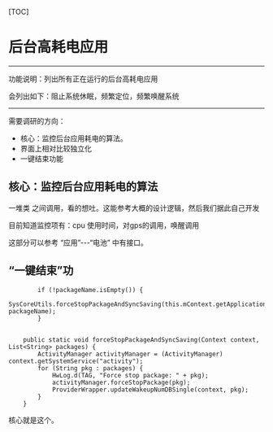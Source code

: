 [TOC]

# 后台高耗电应用

---

功能说明：列出所有正在运行的后台高耗电应用

会列出如下：阻止系统休眠，频繁定位，频繁唤醒系统

---

需要调研的方向：

- 核心：监控后台应用耗电的算法。
- 界面上相对比较独立化
- 一键结束功能

##  核心：监控后台应用耗电的算法

一堆类 之间调用，看的想吐。这能参考大概的设计逻辑，然后我们据此自己开发

目前知道监控项有：cpu 使用时间，对gps的调用，唤醒调用

这部分可以参考 “应用”---“电池” 中有接口。




## “一键结束”功

```
        if (!packageName.isEmpty()) {
            SysCoreUtils.forceStopPackageAndSyncSaving(this.mContext.getApplicationContext(), packageName);
        }


    public static void forceStopPackageAndSyncSaving(Context context, List<String> packages) {
        ActivityManager activityManager = (ActivityManager) context.getSystemService("activity");
        for (String pkg : packages) {
            HwLog.d(TAG, "Force stop package: " + pkg);
            activityManager.forceStopPackage(pkg);
            ProviderWrapper.updateWakeupNumDBSingle(context, pkg);
        }
    }
```

核心就是这个。





